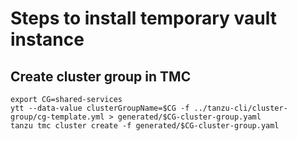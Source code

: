 # Steps to install temporary vault instance

## Create cluster group in TMC
```
export CG=shared-services
ytt --data-value clusterGroupName=$CG -f ../tanzu-cli/cluster-group/cg-template.yml > generated/$CG-cluster-group.yaml
tanzu tmc cluster create -f generated/$CG-cluster-group.yaml
```